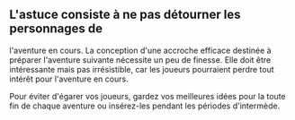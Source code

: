 ## L'astuce consiste à ne pas détourner les personnages de

l'aventure en cours. La conception d'une accroche efficace
destinée à préparer l'aventure suivante nécessite un peu de
finesse. Elle doit être intéressante mais pas irrésistible, car les
joueurs pourraient perdre tout intérêt pour l'aventure en cours.

Pour éviter d'égarer vos joueurs, gardez vos meilleures
idées pour la toute fin de chaque aventure ou insérez-les
pendant les périodes d'intermède.
